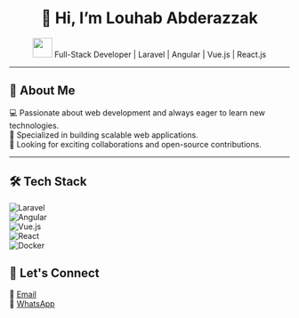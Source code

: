 
<h1 align="center">👋 Hi, I’m Louhab Abderazzak</h1>

<p align="center">
  <img src="https://media.giphy.com/media/hvRJCLFzcasrR4ia7z/giphy.gif" width="35">
  Full-Stack Developer | Laravel | Angular | Vue.js | React.js
</p>

---

## 🚀 About Me  
💻 Passionate about web development and always eager to learn new technologies.  
🔧 Specialized in building scalable web applications.  
🎯 Looking for exciting collaborations and open-source contributions.  

---

## 🛠 Tech Stack  
![Laravel](https://img.shields.io/badge/Laravel-%23FF2D20.svg?style=for-the-badge&logo=laravel&logoColor=white)  
![Angular](https://img.shields.io/badge/Angular-%23DD0031.svg?style=for-the-badge&logo=angular&logoColor=white)  
![Vue.js](https://img.shields.io/badge/Vue.js-%2335495e.svg?style=for-the-badge&logo=vue.js&logoColor=4FC08D)  
![React](https://img.shields.io/badge/React-%2320232a.svg?style=for-the-badge&logo=react&logoColor=%2361DAFB)  
![Docker](https://img.shields.io/badge/Docker-%230db7ed.svg?style=for-the-badge&logo=docker&logoColor=white)  


## 🤝 Let's Connect  
📧 [Email](mailto:louhab.abderazzak.pro@gmail.com)  
📱 [WhatsApp](https://wa.me/212769828784)  
